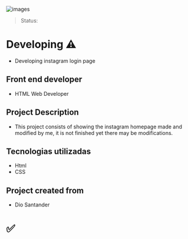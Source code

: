 ![images](https://user-images.githubusercontent.com/106880265/179860330-9b0f27b4-ba9d-49a5-a564-ad3bd49dd2e2.png)


> Status: 
# Developing ⚠️

* Developing instagram login page


## Front end developer

* HTML Web Developer

## Project Description
* This project consists of showing the instagram homepage made and modified by me, it is not finished yet there may be modifications.

## Tecnologias utilizadas
* Html
* CSS


## Project created from
* Dio Santander
# ✅

